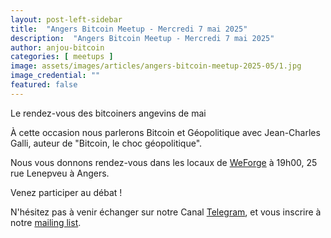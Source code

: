 ```yaml
---
layout: post-left-sidebar
title:  "Angers Bitcoin Meetup - Mercredi 7 mai 2025"
description:  "Angers Bitcoin Meetup - Mercredi 7 mai 2025"
author: anjou-bitcoin
categories: [ meetups ]
image: assets/images/articles/angers-bitcoin-meetup-2025-05/1.jpg
image_credential: ""
featured: false
---
```


Le rendez-vous des bitcoiners angevins de mai

À cette occasion nous parlerons Bitcoin et Géopolitique avec Jean-Charles Galli, auteur de "Bitcoin, le choc géopolitique".

Nous vous donnons rendez-vous dans les locaux de [WeForge](https://www.weforge.fr/) à 19h00, 25 rue Lenepveu à Angers.

Venez participer au débat !

N'hésitez pas à venir échanger sur notre Canal [Telegram](https://t.me/AngersBitcoinMeetup), et vous inscrire à notre [mailing list](https://anjoubitcoin.fr/mailing-list.html).
